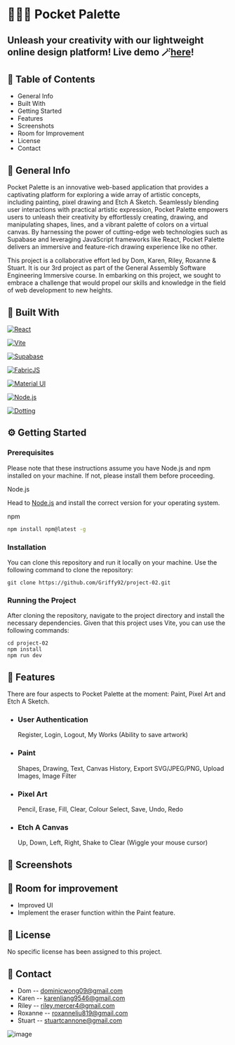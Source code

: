 # 🧑🏻‍🎨 Pocket Palette

## Unleash your creativity with our lightweight online design platform! Live demo 🪄[here](https://Griffy92.github.io/Project-02/)!

## 📖 Table of Contents
* General Info
* Built With
* Getting Started
* Features
* Screenshots
* Room for Improvement
* License
* Contact

## 📄 General Info
Pocket Palette is an innovative web-based application that provides a captivating platform for exploring a wide array of artistic concepts, including painting, pixel drawing and Etch A Sketch. Seamlessly blending user interactions with practical artistic expression, Pocket Palette empowers users to unleash their creativity by effortlessly creating, drawing, and manipulating shapes, lines, and a vibrant palette of colors on a virtual canvas. By harnessing the power of cutting-edge web technologies such as Supabase and leveraging JavaScript frameworks like React, Pocket Palette delivers an immersive and feature-rich drawing experience like no other.

This project is a collaborative effort led by Dom, Karen, Riley, Roxanne & Stuart. It is our 3rd project as part of the General Assembly Software Engineering Immersive course. In embarking on this project, we sought to embrace a challenge that would propel our skills and knowledge in the field of web development to new heights.

## 🦾 Built With
[![React](https://img.shields.io/badge/React-20232A?style=for-the-badge&logo=react&logoColor=61DAFB)](https://reactjs.org/)

[![Vite](https://img.shields.io/badge/vite-000000?style=for-the-badge&logo=vite&logoColor=white)](https://vitejs.dev)

[![Supabase](https://img.shields.io/badge/supabase-4A4A55?style=for-the-badge&logo=supabase&logoColor=4FC08D)](https://supabase.com)

[![FabricJS](https://img.shields.io/badge/Fabric.js-563D7C?style=for-the-badge&logo=fabricdotjs&logoColor=white)](http://fabricjs.com)

[![Material UI](https://img.shields.io/badge/MUI-20232A?style=for-the-badge&logo=MUI&logoColor=61DAFB)](https://mui.com)

[![Node.js](https://img.shields.io/badge/Node.js-35495E?style=for-the-badge&logo=nodedotjs&logoColor=4FC08D)](https://nodejs.org/en)

[![Dotting](https://img.shields.io/badge/Dotting-DD0031?style=for-the-badge)](https://hunkim98.github.io/dotting/?path=/story/introduction--page)

## ⚙️ Getting Started
### Prerequisites

Please note that these instructions assume you have Node.js and npm installed on your machine. If not, please install them before proceeding.

Node.js

Head to [Node.js](https://nodejs.org/en/download) and install the correct version for your operating system.

npm
```sh
npm install npm@latest -g
```
### Installation
You can clone this repository and run it locally on your machine. Use the following command to clone the repository:
```
git clone https://github.com/Griffy92/project-02.git
```
### Running the Project
After cloning the repository, navigate to the project directory and install the necessary dependencies. Given that this project uses Vite, you can use the following commands:
```
cd project-02
npm install
npm run dev
```
## 🎨 Features

There are four aspects to Pocket Palette at the moment: Paint, Pixel Art and Etch A Sketch.

- ### User Authentication
  Register, Login, Logout, My Works (Ability to save artwork)
- ### Paint
  Shapes, Drawing, Text, Canvas History, Export SVG/JPEG/PNG, Upload Images, Image Filter 
- ### Pixel Art 
  Pencil, Erase, Fill, Clear, Colour Select, Save, Undo, Redo
- ### Etch A Canvas
  Up, Down, Left, Right, Shake to Clear (Wiggle your mouse cursor)

## 📸 Screenshots

## 🚀 Room for improvement
- Improved UI
- Implement the eraser function within the Paint feature. 

## 🔐 License
No specific license has been assigned to this project.

## 📧 Contact

- Dom -- dominicwong09@gmail.com
- Karen -- karenliang9546@gmail.com
- Riley -- riley.mercer4@gmail.com
- Roxanne -- roxanneliu819@gmail.com
- Stuart -- stuartcannone@gmail.com


![image](https://github.com/kaarenliangg/project-02/assets/104908963/1d974af1-6130-4755-846f-3522b01898ea)